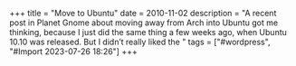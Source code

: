 +++
title = "Move to Ubuntu"
date = 2010-11-02
description = "A recent post in Planet Gnome about moving away from Arch into Ubuntu got me thinking, because I just did the same thing a few weeks ago, when Ubuntu 10.10 was released. But I didn’t really liked the "
tags = ["#wordpress", "#Import 2023-07-26 18:26"]
+++

